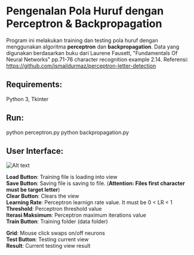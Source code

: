 # Pengenalan Pola Huruf dengan Perceptron & Backpropagation

Program ini melakukan training dan testing pola huruf dengan menggunakan algoritma **perceptron** dan **backpropagation**. Data yang digunakan berdasarkan buku dari Laurene Fausett, "Fundamentals Of Neural Networks" pp.71-76 character recognition example 2.14. Referensi: https://github.com/ismaildurmaz/perceptron-letter-detection

## Requirements:
Python 3, Tkinter

## Run:
python perceptron.py
python backpropagation.py

## User Interface:

![Alt text](https://github.com/adriantoto/jst-huruf-perceptron-backpropagation/blob/master/ss.JPG)

**Load Button**: Training file is loading into view<br/>
**Save Button**: Saving file is saving to file. (**Attention: Files first character must be target letter**) <br/>
**Clear Button**: Clears the view<br/>
**Learning Rate**: Perceptron learnign rate value. It must be 0 < LR < 1<br/>
**Threshold**: Perceptron threshold value<br/>
**Iterasi Maksimum**: Perceptron maximum iterations value<br/>
**Train Button**: Training folder (data folder)<br/>

**Grid**: Mouse click swaps on/off neurons<br/>
**Test Button**: Testing current view<br/>
**Result**: Current testing view result<br/>


